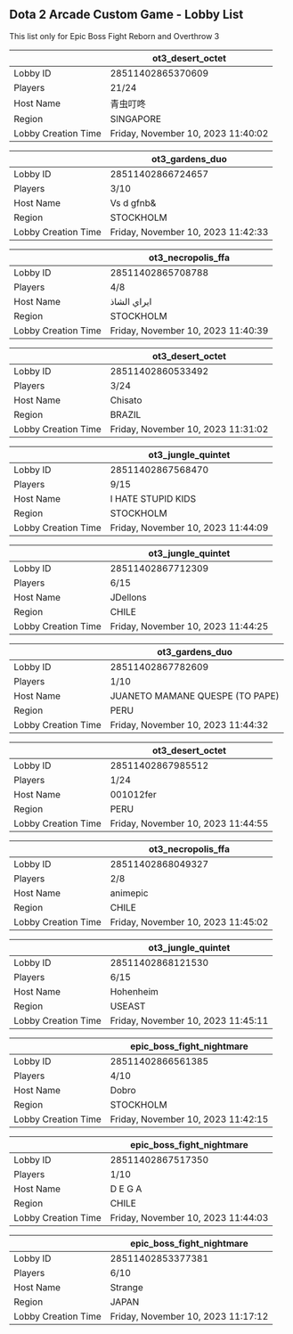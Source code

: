 ## Dota 2 Arcade Custom Game - Lobby List

This list only for Epic Boss Fight Reborn and Overthrow 3

|  | ot3_desert_octet |
| ------ | ------ |
| Lobby ID | 28511402865370609 |
| Players | 21/24 |
| Host Name | 青虫叮咚 |
| Region | SINGAPORE |
| Lobby Creation Time | Friday, November 10, 2023 11:40:02 |


|  | ot3_gardens_duo |
| ------ | ------ |
| Lobby ID | 28511402866724657 |
| Players | 3/10 |
| Host Name | Vs d gfnb& |
| Region | STOCKHOLM |
| Lobby Creation Time | Friday, November 10, 2023 11:42:33 |


|  | ot3_necropolis_ffa |
| ------ | ------ |
| Lobby ID | 28511402865708788 |
| Players | 4/8 |
| Host Name | ايراي الشاذ |
| Region | STOCKHOLM |
| Lobby Creation Time | Friday, November 10, 2023 11:40:39 |


|  | ot3_desert_octet |
| ------ | ------ |
| Lobby ID | 28511402860533492 |
| Players | 3/24 |
| Host Name | Chisato |
| Region | BRAZIL |
| Lobby Creation Time | Friday, November 10, 2023 11:31:02 |


|  | ot3_jungle_quintet |
| ------ | ------ |
| Lobby ID | 28511402867568470 |
| Players | 9/15 |
| Host Name | I HATE STUPID KIDS |
| Region | STOCKHOLM |
| Lobby Creation Time | Friday, November 10, 2023 11:44:09 |


|  | ot3_jungle_quintet |
| ------ | ------ |
| Lobby ID | 28511402867712309 |
| Players | 6/15 |
| Host Name | JDellons |
| Region | CHILE |
| Lobby Creation Time | Friday, November 10, 2023 11:44:25 |


|  | ot3_gardens_duo |
| ------ | ------ |
| Lobby ID | 28511402867782609 |
| Players | 1/10 |
| Host Name | JUANETO MAMANE QUESPE (TO PAPE) |
| Region | PERU |
| Lobby Creation Time | Friday, November 10, 2023 11:44:32 |


|  | ot3_desert_octet |
| ------ | ------ |
| Lobby ID | 28511402867985512 |
| Players | 1/24 |
| Host Name | 001012fer |
| Region | PERU |
| Lobby Creation Time | Friday, November 10, 2023 11:44:55 |


|  | ot3_necropolis_ffa |
| ------ | ------ |
| Lobby ID | 28511402868049327 |
| Players | 2/8 |
| Host Name | animepic |
| Region | CHILE |
| Lobby Creation Time | Friday, November 10, 2023 11:45:02 |


|  | ot3_jungle_quintet |
| ------ | ------ |
| Lobby ID | 28511402868121530 |
| Players | 6/15 |
| Host Name | Hohenheim |
| Region | USEAST |
| Lobby Creation Time | Friday, November 10, 2023 11:45:11 |


|  | epic_boss_fight_nightmare |
| ------ | ------ |
| Lobby ID | 28511402866561385 |
| Players | 4/10 |
| Host Name | Dobro |
| Region | STOCKHOLM |
| Lobby Creation Time | Friday, November 10, 2023 11:42:15 |


|  | epic_boss_fight_nightmare |
| ------ | ------ |
| Lobby ID | 28511402867517350 |
| Players | 1/10 |
| Host Name | D E G A |
| Region | CHILE |
| Lobby Creation Time | Friday, November 10, 2023 11:44:03 |


|  | epic_boss_fight_nightmare |
| ------ | ------ |
| Lobby ID | 28511402853377381 |
| Players | 6/10 |
| Host Name | Strange |
| Region | JAPAN |
| Lobby Creation Time | Friday, November 10, 2023 11:17:12 |


